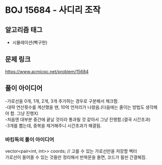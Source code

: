 # BOJ 15684 - 사디리 조작

## 알고리즘 태그
- 시뮬레이션(빡구현)

## 문제 링크
https://www.acmicpc.net/problem/15684


## 풀이 아이디어
-가로선을 0개, 1개, 2개, 3개 추가하는 경우로 구분해서 체크함.  
-대략 연산횟수를 계산했을 땐, 10억 언저리가 나왔음.(다음에는 줄이는 방법도 생각해야 함. 그냥 진행X)  
-처음엔 대부분 중간에 끝날 것이라 통과될 것 같아서 그냥 진행함.(결국 시간초과)  
-3개를 뽑는데, 중복을 제거해주니 시간초과가 해결됨.  

### 바킹독의 풀이 아이디어
vector<pair<int, int>> coords;  // 고를 수 있는 가로선만을 저장할 벡터  
가로선이 들어올 수 있는 것들만 정리해서 반복문을 돌면, 코드가 휠씬 간결해짐.

